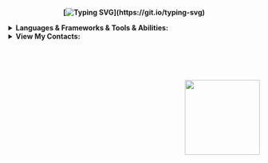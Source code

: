 <div align="center">
<b>

[![Typing SVG](https://readme-typing-svg.herokuapp.com?font=Alfa+Slab+One&size=25&duration=2500&pause=500&color=3178C6&center=true&vCenter=true&width=569&height=70&lines=Hey+there!+;I'm+Artem+Gaev!;+Front-End+Developer.)](https://git.io/typing-svg)

</b>
</div>
<details >
    <summary style="cursor: pointer"><b>Languages & Frameworks & Tools & Abilities:</b></summary>
            <br>
        <div align="center">
            <a  href="https://reactjs.org/"><img src="https://skillicons.dev/icons?i=react" /></a>
            <a href="https://nextjs.org/"><img src="https://skillicons.dev/icons?i=nextjs" /></a>
            <a href="https://javascript.com"><img src="https://skillicons.dev/icons?i=js" /></a>
            <a href="https://www.typescriptlang.org/"><img src="https://skillicons.dev/icons?i=typescript" /></a>
            <a href="https://redux.js.org/"><img src="https://skillicons.dev/icons?i=redux" /></a>
            <br>
            <a href="https://jestjs.io/"><img src="https://skillicons.dev/icons?i=jest" /></a>
            <a href="https://html.spec.whatwg.org/"><img src="https://skillicons.dev/icons?i=html" /></a>
            <a href="https://www.w3.org/TR/CSS/#css"><img src="https://skillicons.dev/icons?i=css" /></a>
            <a href="https://sass-lang.com/"><img src="https://skillicons.dev/icons?i=sass" /></a>
            <br>
            <a href="https://www.github.com/"><img src="https://skillicons.dev/icons?i=github" /></a>
            <a href="https://git-scm.com/"><img src="https://skillicons.dev/icons?i=git" /></a>
            <a href="https://www.gitlab.com/"><img src="https://skillicons.dev/icons?i=gitlab" /></a>
            <a href="https://www.figma.com/"><img src="https://skillicons.dev/icons?i=figma" /></a>
            <br><br><b style="cursor: default"> Also worked with:</b><br><br>
            <a href="https://nodejs.org/"><img src="https://skillicons.dev/icons?i=nodejs" /></a>
            <a href="https://nestjs.com/"><img src="https://skillicons.dev/icons?i=nestjs" /></a> 
            <a href="http://expressjs.com/"><img src="https://skillicons.dev/icons?i=express" /></a> 
            <a href="https://www.mongodb.com/"><img src="https://skillicons.dev/icons?i=mongodb" /></a>     
            <a href="https://heroku.com/"><img src="https://skillicons.dev/icons?i=heroku" /></a>
             <br>
            <a href="https://www.ruby-lang.org/en/"><img src="https://skillicons.dev/icons?i=ruby" /></a>
            <a href="https://rubyonrails.org/"><img src="https://skillicons.dev/icons?i=rails" /></a>
            <a href="https://www.docker.com/"><img src="https://skillicons.dev/icons?i=docker" /></a>
            <a href="https://firebase.google.com/"><img src="https://skillicons.dev/icons?i=firebase" /></a>
            <a href="https://www.postgresql.org/"><img src="https://skillicons.dev/icons?i=postgres" /></a>
            <br><br>
        </div>
        <br>
</details>

<details>
<summary style="cursor: pointer"><b>View My Contacts:</b></summary>
<div align="center"><br>

[![Linkedin Badge](https://img.shields.io/badge/-LinkedIn-white)](https://www.linkedin.com/in/artsiom-gaev-29a4551a8/)
[![Gmail Badge](https://img.shields.io/badge/-GMail-c14438?&link=mailto:ing.miller.vega@gmail.com)](mailto:forsakensr@gmail.com)
[![Telegram Badge](https://img.shields.io/badge/-Telegram-white)](https://telegram.me/gaev_art)
<br><br>
</div>
</details>
<br>
<!-- <a style="color:#C9D1D9; text-decoration:none" href="https://drive.google.com/file/d/1moN0l97T8CaylsWANp1w8SDZLmgqgLeh/view?usp=sharing">Click me and view my resume</a> -->

<br><br>

<img src="https://komarev.com/ghpvc/?username=gaev-art&label=Visited%20my%20profile:&color=0d1117&style=flat" align="right" style="width: 150px; cursor: pointer"/>

